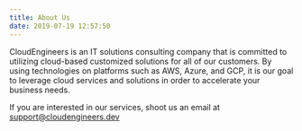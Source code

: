 ```yaml
---
title: About Us
date: 2019-07-19 12:57:50
---
```

CloudEngineers is an IT solutions consulting company that is committed to utilizing cloud-based customized solutions for all of our customers. By using technologies on platforms such as AWS, Azure, and GCP, it is our goal to leverage cloud services and solutions in order to accelerate your business needs.

If you are interested in our services, shoot us an email at support@cloudengineers.dev